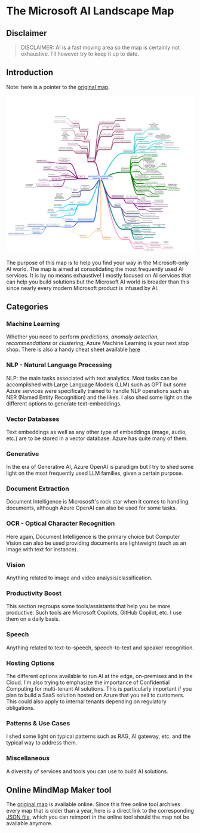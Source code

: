# The Microsoft AI Landscape Map
## Disclaimer
> DISCLAIMER: AI is a fast moving area so the map is certainly not exhaustive. I'll however try to keep it up to date.

## Introduction
Note: here is a pointer to the [original map](https://app.mindmapmaker.org/#m:mm9699b1945d814c5eae42697b078356c4).

![ailandscapemap](./images/ai-map.png)

The purpose of this map is to help you find your way in the Microsoft-only AI world. The map is aimed at consolidating the most frequently used AI services. It is by no means exhaustive! I mostly focused on AI services that can help you build solutions but the Microsoft AI world is broader than this since nearly every modern Microsoft product is infused by AI.

## Categories
### Machine Learning
Whether you need to perform *predictions*, *anomaly detection*, *recommendations* or *clustering*, Azure Machine Learning is your next stop shop. There is also a handy cheat sheet available [here](https://learn.microsoft.com/en-us/azure/machine-learning/algorithm-cheat-sheet?view=azureml-api-1)  

### NLP - Natural Language Processing
NLP: the main tasks associated with text analytics. Most tasks can be accomplished with Large Language Models (LLM) such as GPT but some Azure services were specifically trained to handle NLP operations such as NER (Named Entity Recognition) and the likes. I also shed some light on the different options to generate text-embeddings.
### Vector Databases
Text embeddings as well as any other type of embeddings (image, audio, etc.) are to be stored in a vector database. Azure has quite many of them.
### Generative
In the era of Generative AI, Azure OpenAI is paradigm but I try to shed some light on the most frequently used LLM families, given a certain purpose.
### Document Extraction
Document Intelligence is Micrososft's rock star when it comes to handling documents, although Azure OpenAI can also be used for some tasks.
### OCR - Optical Character Recognition
Here again, Document Intelligence is the primary choice but Computer Vision can also be used providing documents are lightweight (such as an image with text for instance).

### Vision
Anything related to image and video analysis/classification.

### Productivity Boost
This section regroups some tools/assistants that help you be more productive. Such tools are Microsoft Copilots, GitHub Copilot, etc. I use them on a daily basis. 

### Speech
Anything related to text-to-speech, speech-to-text and speaker recognition.

### Hosting Options
The different options available to run AI at the edge, on-premises and in the Cloud. I'm also trying to emphasize the importance of Confidential Computing for multi-tenant AI solutions. This is particularly important if you plan to build a SaaS solution hosted on Azure that you sell to customers. This could also apply to internal tenants depending on regulatory obligations.
### Patterns & Use Cases
I shed some light on typical patterns such as RAG, AI gateway, etc. and the typical way to address them.
### Miscellaneous
A diversity of services and tools you can use to build AI solutions.

## Online MindMap Maker tool
The [original map](https://app.mindmapmaker.org/#m:mm9699b1945d814c5eae42697b078356c4) is available online. Since this free online tool archives every map that is older than a year, here is a direct link to the corresponding [JSON file](./AI-landscape.json), which you can reimport in the online tool should the map not be available anymore.